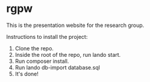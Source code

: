 # rgpw
This is the presentation website for the research group.

Instructions to install the project:
1. Clone the repo.
2. Inside the root of the repo, run lando start.
3. Run composer install.
4. Run lando db-import database.sql
5. It's done!
